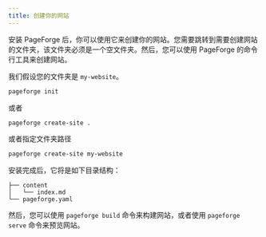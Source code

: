 ```yaml
---
title: 创建你的网站
---
```


安装 PageForge 后，你可以使用它来创建你的网站。您需要跳转到需要创建网站的文件夹，该文件夹必须是一个空文件夹。然后，您可以使用 PageForge 的命令行工具来创建网站。

我们假设您的文件夹是 `my-website`。

```bash
pageforge init
```

或者

```bash
pageforge create-site .
```

或者指定文件夹路径

```bash
pageforge create-site my-website
```

安装完成后，它将是如下目录结构：

```
├── content
│   └── index.md
└── pageforge.yaml
```

然后，您可以使用 `pageforge build` 命令来构建网站，或者使用 `pageforge serve` 命令来预览网站。